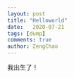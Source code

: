 ```yaml
---
layout: post
title: "Helloworld"
date:   2020-07-21
tags: [dump]
comments: true
author: ZengChao
---
```


我出生了！
